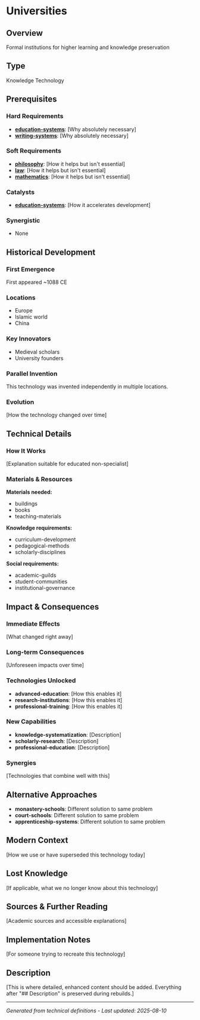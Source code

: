 # Universities

## Overview
Formal institutions for higher learning and knowledge preservation

## Type
Knowledge Technology

## Prerequisites

### Hard Requirements
- **[education-systems](../education-systems/README.md)**: [Why absolutely necessary]
- **[writing-systems](../writing-systems/README.md)**: [Why absolutely necessary]

### Soft Requirements
- **[philosophy](../philosophy/README.md)**: [How it helps but isn't essential]
- **[law](../law/README.md)**: [How it helps but isn't essential]
- **[mathematics](../mathematics/README.md)**: [How it helps but isn't essential]

### Catalysts
- **[education-systems](../education-systems/README.md)**: [How it accelerates development]

### Synergistic
- None

## Historical Development

### First Emergence
First appeared ~1088 CE

### Locations
- Europe
- Islamic world
- China

### Key Innovators
- Medieval scholars
- University founders

### Parallel Invention
This technology was invented independently in multiple locations.

### Evolution
[How the technology changed over time]

## Technical Details

### How It Works
[Explanation suitable for educated non-specialist]

### Materials & Resources
**Materials needed:**
- buildings
- books
- teaching-materials


**Knowledge requirements:**
- curriculum-development
- pedagogical-methods
- scholarly-disciplines


**Social requirements:**
- academic-guilds
- student-communities
- institutional-governance

## Impact & Consequences

### Immediate Effects
[What changed right away]

### Long-term Consequences
[Unforeseen impacts over time]

### Technologies Unlocked
- **advanced-education**: [How this enables it]
- **research-institutions**: [How this enables it]
- **professional-training**: [How this enables it]

### New Capabilities
- **knowledge-systematization**: [Description]
- **scholarly-research**: [Description]
- **professional-education**: [Description]

### Synergies
[Technologies that combine well with this]

## Alternative Approaches
- **monastery-schools**: Different solution to same problem
- **court-schools**: Different solution to same problem
- **apprenticeship-systems**: Different solution to same problem

## Modern Context
[How we use or have superseded this technology today]

## Lost Knowledge
[If applicable, what we no longer know about this technology]

## Sources & Further Reading
[Academic sources and accessible explanations]

## Implementation Notes
[For someone trying to recreate this technology]

## Description










[This is where detailed, enhanced content should be added. Everything after "## Description" is preserved during rebuilds.]

---
*Generated from technical definitions - Last updated: 2025-08-10*
